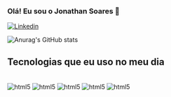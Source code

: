 ### Olá! Eu sou o Jonathan Soares 👋

[![Linkedin](https://img.shields.io/badge/LinkedIn-0077B5?style=for-the-badge&logo=linkedin&logoColor=white)](https://www.linkedin.com/in/jonathan-soares-25776b209/)

![Anurag's GitHub stats](https://github-readme-stats.vercel.app/api?username=Jonathansoare&show_icons=true&theme=dracula)

## Tecnologias que eu uso no meu dia
<div style="display:inline_block"><br/>
  <img align="center" alt="html5" 
  src="https://img.shields.io/badge/HTML5-E34F26?style=for-the-badge&logo=html5&logoColor=white"/>
  <img align="center" alt="html5" 
  src="https://img.shields.io/badge/CSS3-1572B6?style=for-the-badge&logo=css3&logoColor=white"/>
  <img align="center" alt="html5" 
  src="https://img.shields.io/badge/JavaScript-F7DF1E?style=for-the-badge&logo=javascript&logoColor=black"/>
  <img align="center" alt="html5" 
  src="https://img.shields.io/badge/React_Native-20232A?style=for-the-badge&logo=react&logoColor=61DAFB"/>
  <img align="center" alt="html5" 
  src="https://img.shields.io/badge/Node.js-43853D?style=for-the-badge&logo=node.js&logoColor=white"/>
 <div>
